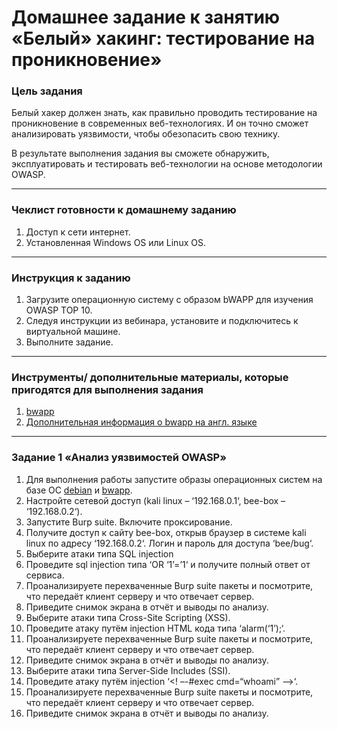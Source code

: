 # Домашнее задание к занятию «Белый» хакинг: тестирование на проникновение»

### Цель задания

Белый хакер должен знать, как правильно проводить тестирование на проникновение в современных веб-технологиях. И он точно сможет анализировать уязвимости, чтобы обезопасить свою технику.

В результате выполнения задания вы сможете обнаружить, эксплуатировать и тестировать веб-технологии на основе методологии OWASP.

------

### Чеклист готовности к домашнему заданию

1. Доступ к сети интернет.
2. Установленная Windows OS или Linux OS.

------

### Инструкция к заданию

1. Загрузите операционную систему с образом bWAPP для изучения OWASP TOP 10.
2. Следуя инструкции из вебинара, установите и подключитесь к виртуальной машине.
3. Выполните задание.

------

### Инструменты/ дополнительные материалы, которые пригодятся для выполнения задания

1. [bwapp](www.itsecgames.com/download.htm)
2. [Дополнительная информация о bwapp на англ. языке](http://itsecgames.blogspot.com)

------

### Задание 1 «Анализ уязвимостей OWASP»

1. Для выполнения работы запустите образы операционных систем на базе ОС [debian](https://www.kali.org/get-kali/#kali-virtual-machines) и [bwapp](www.itsecgames.com/download.htm).
2. Настройте сетевой доступ (kali linux – ‘192.168.0.1‘, bee-box – ‘192.168.0.2‘).
3. Запустите Burp suite. Включите проксирование.
4. Получите доступ к сайту bee-box, открыв браузер в системе kali linux по адресу ‘192.168.0.2‘. Логин и пароль для доступа ‘bee/bug‘. 
5. Выберите атаки типа SQL injection 
6. Проведите sql injection типа ‘OR ‘1’=’1‘ и получите полный ответ от сервиса.
7. Проанализируете перехваченные Burp suite пакеты и посмотрите, что передаёт клиент серверу и что отвечает сервер. 
8. Приведите снимок экрана в отчёт и выводы по анализу.  
9. Выберите атаки типа Cross-Site Scripting (XSS).
10. Проведите атаку путём injection HTML кода типа ‘alarm(‘1’);‘.
11. Проанализируете перехваченные Burp suite пакеты и посмотрите, что передаёт клиент серверу и что отвечает сервер. 
12. Приведите снимок экрана в отчёт и выводы по анализу.  
13. Выберите атаки типа Server-Side Includes (SSI).
14. Проведите атаку путём injection ‘<! –-#exec cmd=“whoami” —>‘.
15. Проанализируете перехваченные Burp suite пакеты и посмотрите, что передаёт клиент серверу и что отвечает сервер. 
16. Приведите снимок экрана в отчёт и выводы по анализу.  
